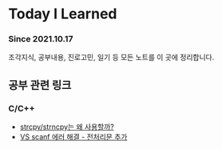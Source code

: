# Today I Learned

### Since 2021.10.17

조각지식, 공부내용, 진로고민, 일기 등 모든 노트를 이 곳에 정리합니다.

## 공부 관련 링크

### C\/C++

- [strcpy/strncpy는 왜 사용할까?](https://stujune-to-devjune.tistory.com/24)
- [VS scanf 에러 해결 - 전처리문 추가](https://lureout.tistory.com/425)
